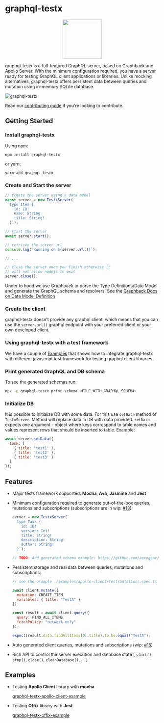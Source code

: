 # graphql-testx

<p align="center">
  <img width="128" src="https://user-images.githubusercontent.com/7964685/69164244-eeea1080-0aef-11ea-86f0-f34debab1682.png">
</p>

graphql-testx is a full-featured GraphQL server, based on Graphback and Apollo Server. With the minimum configuration required, you have a server ready for testing GraphQL client applications or libraries.
Unlike mocking alternatives, graphql-testx offers persistent data between queries and mutation using in-memory SQLite database.

![graphql-testx](https://user-images.githubusercontent.com/7964685/69070551-9dc31980-0a28-11ea-8b55-97707b26693c.png)

Read our [contributing guide](CONTRIBUTING.md) if you're looking to contribute.

## Getting Started

### Install graphql-testx

Using npm:

```
npm install graphql-testx
```

or yarn:

```
yarn add graphql-testx
```

### Create and Start the server

```js
// create the server using a data model
const server = new TestxServer(`
  type Item {
    id: ID!
    name: String
    title: String!
  }`);

// start the server
await server.start();

// retrieve the server url
console.log(`Running on ${server.url()}`);

// ...

// close the server once you finish otherwise it
// will not allow nodejs to exit
server.close();
```

Under to hood we use Graphback to parse the Type Definitions/Data Model and generate the GraphQL schema and resolvers. See the [Graphback Docs on Data Model Definition](https://graphback.dev/docs/datamodel)

### Create the client

graphql-testx doesn't provide any graphql client, which means that you can use the `server.url()` graphql endpoint with your preferred client or your own developed client.

### Using graphql-testx with a test framework

We have a couple of [Examples](#examples) that shows how to integrate graphql-testx with different javascript test framework for testing graphql client libraries.

### Print generated GraphQL and DB schema

To see the generated schemas run:

```bash
npx -p graphql-testx print-schema <FILE_WITH_GRAPHQL_SCHEMA>
```

### Initialize DB

It is possible to initialize DB with some data. For this use `setData` method of `TestxServer`. Method will replace data in DB with data provided. `setData` expects one argument - object where keys correspond to table names and values represent rows that should be inserted to table. Example:

```js
await server.setData({
  task: [
    { title: 'test1' },
    { title: 'test2' },
    { title: 'test3' }
  ]
});
```

## Features

- Major tests framework supported: **Mocha**, **Ava**, **Jasmine** and **Jest**

- Minimum configuration required to generate out-of-the-box queries, mutations
  and subscriptions (subscriptions are in wip: [#13](https://github.com/aerogear/graphql-testx/issues/13)):

  ```js
  server = new TestxServer(`
    type Task {
      id: ID!
      version: Int!
      title: String!
      description: String!
      author: String!
    }`);

  // TODO: Add generated schema example: https://github.com/aerogear/graphql-testx/issues/36
  ```

- Persistent storage and real data between queries, mutations and subscriptions:

  ```js
  // see the example ./examples/apollo-client/test/mutations.spec.ts for the full code

  await client.mutate({
    mutation: CREATE_ITEM,
    variables: { title: "TestA" }
  });

  const result = await client.query({
    query: FIND_ALL_ITEMS,
    fetchPolicy: "network-only"
  });

  expect(result.data.findAllItems[0].title).to.be.equal("TestA");
  ```

- Auto generated client queries, mutations and subscriptions (wip: [#15](https://github.com/aerogear/graphql-testx/issues/15))

- Rich API to control the server execution and database state
  [ `start()`, `stop()`, `close()`, `cleanDatabase()`, ... ]

## Examples

- Testing **Apollo Client** library with **mocha**

  [graphql-testx-apollo-client-example](./examples/apollo-client)

- Testing **Offix** library with **Jest**

  [graphql-testx-offix-example](./examples/offix)
